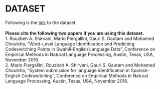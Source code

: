 # DATASET
Following is the <a href="goo.gl/HuDVHT">link</a> to the dataset. <br>
<br>
<b>Please cite the following two papers if you are using this dataset.</b>
<br>1. Rouzbeh A. Shirvani, Mario Piergallini, Gauri S. Gautam and Mohamed Chouikha, “Word-Level Language Identification and Predicting Codeswitching Points in Swahili-English Language Data”, Conference on Empirical Methods in Natural Language Processing, Austin, Texas, USA, November 2016.
<br>2. Mario Piergallini, Rouzbeh A. Shirvani, Gauri S. Gautam and Mohamed Chouikha, “System submission for language identification in Spanish-English Codeswitching”, Conference on Empirical Methods in Natural Language Processing, Austin, Texas, USA, November 2016.
